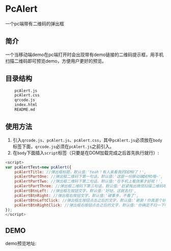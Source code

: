 # PcAlert
一个pc端带有二维码的弹出框

## 简介
一个当移动端demo在pc端打开时会出现带有demo链接的二维码提示框，用手机扫描二维码即可预览demo，方便用户更好的预览。

## 目录结构
```sh
	pcAlert.js
	pcAlert.css
	qrcode.js
	index.html
	README.md
```

## 使用方法
1. 引入`qrcode.js`、`pcAlert.js`、`pcAlert.css`，其中`pcAlert.js`必须放在`body`标签下面，`qrcode.js`必须在`pcAlert.js`之前引入。
2. 在`body`下面插入`script`标签（只要是在DOM加载完成之后首先执行就行）:
```js
<script>
var pcAlertTest=new pcAlert({
	pcAlertTitle: //弹出框标题，默认值:'Yeah！有人来看我的DEMO了！',
	pcAlertPartOne: //弹出框二维码下第一句话，默认值:'这是一份移动端DEMO哦~',
	pcAlertPartTwo: //弹出框二维码下第二句话，默认值:'在手机上看效果才好呢！',
	pcAlertPartThree: //弹出框二维码下第三句话，默认值:'赶紧掏出微信扫描二维码吧！',
	pcAlertBtnLeft: //弹出框左按钮文字，默认值:'好哒，这就去扫',
	pcAlertBtnRight: //弹出框右按钮文字，默认值:'破事多，不看了',
	pcAlertBtnLeftClick: //弹出框左按钮点击之后的文字，默认值:'谢谢！你真是个好人！',
	pcAlertBtnRightClick: //弹出框右按钮点击之后的文字，默认值:'你确定不扫一下吗？恩！？'
});
</script>
```

## DEMO
demo预览地址: